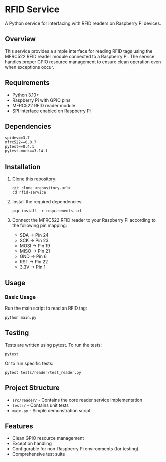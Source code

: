 # RFID Service

A Python service for interfacing with RFID readers on Raspberry Pi devices.

## Overview

This service provides a simple interface for reading RFID tags using the MFRC522 RFID reader module connected to a Raspberry Pi. The service handles proper GPIO resource management to ensure clean operation even when exceptions occur.

## Requirements

- Python 3.10+
- Raspberry Pi with GPIO pins
- MFRC522 RFID reader module
- SPI interface enabled on Raspberry Pi

## Dependencies

```
spidev==3.7
mfrc522==0.0.7
pytest==8.4.1
pytest-mock==3.14.1
```

## Installation

1. Clone this repository:
   ```
   git clone <repository-url>
   cd rfid-service
   ```

2. Install the required dependencies:
   ```
   pip install -r requirements.txt
   ```

3. Connect the MFRC522 RFID reader to your Raspberry Pi according to the following pin mapping:
   - SDA -> Pin 24
   - SCK -> Pin 23
   - MOSI -> Pin 19
   - MISO -> Pin 21
   - GND -> Pin 6
   - RST -> Pin 22
   - 3.3V -> Pin 1

## Usage

### Basic Usage

Run the main script to read an RFID tag:

```
python main.py
```

## Testing

Tests are written using pytest. To run the tests:

```
pytest
```

Or to run specific tests:

```
pytest tests/reader/test_reader.py
```

## Project Structure

- `src/reader/` - Contains the core reader service implementation
- `tests/` - Contains unit tests
- `main.py` - Simple demonstration script

## Features

- Clean GPIO resource management
- Exception handling
- Configurable for non-Raspberry Pi environments (for testing)
- Comprehensive test suite
